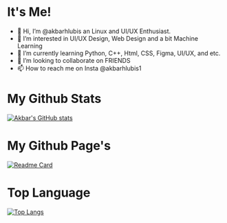 # It's Me!
- 👋 Hi, I’m @akbarhlubis an Linux and UI/UX Enthusiast.
- 👀 I’m interested in UI/UX Design, Web Design and a bit Machine Learning
- 🌱 I’m currently learning Python, C++, Html, CSS, Figma, UI/UX, and etc.
- 💞️ I’m looking to collaborate on FRIENDS
- 📫 How to reach me on Insta @akbarhlubis1

# My Github Stats
[![Akbar's GitHub stats](https://github-readme-stats.vercel.app/api?username=akbarhlubis&show_icons=true&theme=gruvbox)](https://github.com/akbarhlubis/github-readme-stats)

# My Github Page's 
[![Readme Card](https://github-readme-stats.vercel.app/api/pin/?username=akbarhlubis&repo=akbarhlubis.github.io&theme=gruvbox)](https://github.com/akbarhlubis/akbarhlubis.github.io)

# Top Language

[![Top Langs](https://github-readme-stats.vercel.app/api/top-langs/?username=akbarhlubis&layout=compact&theme=gruvbox)](https://github.com/akbarhlubis)

<!---
akbarhlubis/akbarhlubis is a ✨ special ✨ repository because its `README.md` (this file) appears on your GitHub profile.
You can click the Preview link to take a look at your changes.
--->
